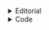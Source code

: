 <details>
	<summary>Editorial</summary>
	<br>
	<ol>
		<li>Store 1st character , compare it to all the values .</li>
		<li>If you find a new character , store that and change the count to 1 .</li>
		<li>Find the max count</li>
	</ol>

</details>

<details>
	<summary>Code</summary>

		#include<bits/stdc++.h>
		#define ll long long
		ll cnt,a,b;
		using namespace std;
		 
		void solve() {
		    string s; cin >> s;
		    ll c,ans;
		    ans = 1 , c = 0;
		    char x = 'A';
		    for (char l : s) {
		        if (l == x) {
		            c++;
		        } else {
		            x = l;
		            c = 1;
		        }
		        ans = max(ans , c);
		    }
		    cout << ans;
		}
		 
		int main() {

		ios_base::sync_with_stdio(false);
		cin.tie(NULL);
		    // int t ; cin >> t;
		    // while(t--)
		    solve();
		}
		
</details>
